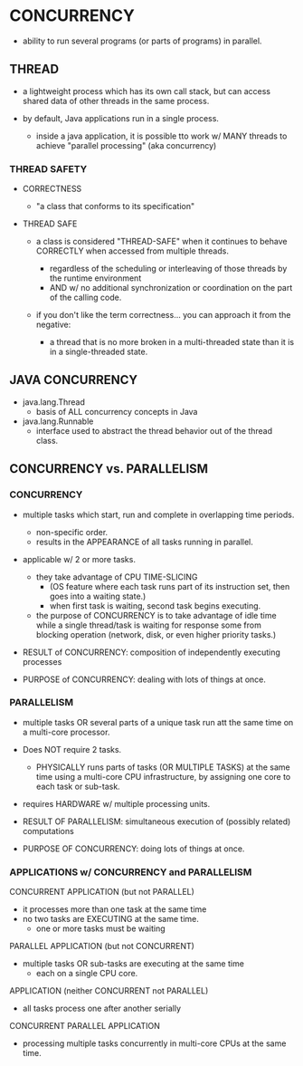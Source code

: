 # CONCURRENCY
- ability to run several programs (or parts of programs) in parallel. 

## THREAD
- a lightweight process which has its own call stack, but can access shared data of 
other threads in the same process. 

- by default, Java applications run in a single process. 
    - inside a java application, it is possible tto work w/ MANY threads to achieve
    "parallel processing" (aka concurrency)
    
### THREAD SAFETY
- CORRECTNESS
    - "a class that conforms to its specification"
    
- THREAD SAFE
    - a class is considered "THREAD-SAFE" when it continues to behave CORRECTLY when
    accessed from multiple threads.
        - regardless of the scheduling or interleaving of those threads by the
        runtime environment
        - AND w/ no additional synchronization or coordination on the part of the calling
        code.
        
    - if you don't like the term correctness... you can approach it from the 
    negative:
        - a thread that is no more broken in a multi-threaded state than it is in a
        single-threaded state. 
    
## JAVA CONCURRENCY
- java.lang.Thread
    - basis of ALL concurrency concepts in Java
- java.lang.Runnable
    - interface used to abstract the thread behavior out of the thread class.
    
## CONCURRENCY vs. PARALLELISM

### CONCURRENCY
- multiple tasks which start, run and complete in overlapping time periods. 
    - non-specific order. 
    - results in the APPEARANCE of all tasks running in parallel.
    
- applicable w/ 2 or more tasks. 
    - they take advantage of CPU TIME-SLICING
        - (OS feature where each task runs part of its instruction set, then goes into 
        a waiting state.)
        - when first task is waiting, second task begins executing. 
    - the purpose of CONCURRENCY is to take advantage of idle time while a single thread/task
    is waiting for response some from blocking operation (network, disk, or even
    higher priority tasks.)                                                              

- RESULT of CONCURRENCY: composition of independently executing processes
- PURPOSE of CONCURRENCY: dealing with lots of things at once.

### PARALLELISM
- multiple tasks OR several parts of a unique task run att the same time on a multi-core
processor. 

- Does NOT require 2 tasks.
    - PHYSICALLY runs parts of tasks (OR MULTIPLE TASKS) at the same time
    using a multi-core CPU infrastructure, by assigning one core to each task or sub-task.
    
- requires HARDWARE w/ multiple processing units. 

- RESULT OF PARALLELISM: simultaneous execution of (possibly related) computations
- PURPOSE OF CONCURRENCY: doing lots of things at once.

### APPLICATIONS w/ CONCURRENCY and PARALLELISM

CONCURRENT APPLICATION (but not PARALLEL)
- it processes more than one task at the same time
- no two tasks are EXECUTING at the same time.
    - one or more tasks must be waiting
    
PARALLEL APPLICATION (but not CONCURRENT)
- multiple tasks OR sub-tasks are executing at the same time
    - each on a single CPU core. 

APPLICATION (neither CONCURRENT not PARALLEL) 
- all tasks process one after another serially

CONCURRENT PARALLEL APPLICATION 
- processing multiple tasks concurrently in multi-core CPUs at the same time. 

    
